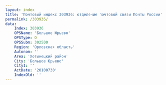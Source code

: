 ```yaml
---
layout: index
title: 'Почтовый индекс 303936: отделение почтовой связи Почты России'
permalink: /303936/
data:
    Index: 303936
    OPSName: 'Большое Юрьево'
    OPSType: О
    OPSSubm: 302500
    Region: 'Орловская область'
    Autonom: ''
    Area: 'Хотынецкий район'
    City: 'Большое Юрьево'
    City1: ''
    ActDate: '20100730'
    IndexOld: ''
---
```

